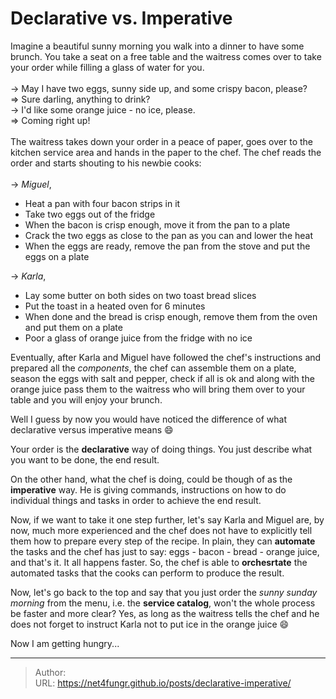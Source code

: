 # Declarative vs. Imperative




Imagine a beautiful sunny morning you walk into a dinner to have some brunch.
You take a seat on a free table and the waitress comes over to take your order while filling a glass of water for you.
<br><br>
-> May I have two eggs, sunny side up, and some crispy bacon, please?
<br>
=> Sure darling, anything to drink?
<br>
-> I'd like some orange juice - no ice, please.
<br>
=> Coming right up!
<br><br>
The waitress takes down your order in a peace of paper, goes over to the kitchen service area and hands in the paper to the chef.
The chef reads the order and starts shouting to his newbie cooks:
<br><br>
-> *Miguel*,
- Heat a pan with four bacon strips in it
- Take two eggs out of the fridge
- When the bacon is crisp enough, move it from the pan to a plate
- Crack the two eggs as close to the pan as you can and lower the heat
- When the eggs are ready, remove the pan from the stove and put the eggs on a plate

-> *Karla*,
- Lay some butter on both sides on two toast bread slices
- Put the toast in a heated oven for 6 minutes
- When done and the bread is crisp enough, remove them from the oven and put them on a plate
- Poor a glass of orange juice from the fridge with no ice


Eventually, after Karla and Miguel have followed the chef's instructions and prepared all the _components_, the chef can assemble them on a plate, season the eggs with salt and pepper, check if all is ok and along with the orange juice pass them to the waitress who will bring them over to your table and you will enjoy your brunch.

Well I guess by now you would have noticed the difference of what declarative versus imperative means :smile:

Your order is the **declarative** way of doing things. You just describe what you want to be done, the end result.

On the other hand, what the chef is doing, could be though of as the **imperative** way. He is giving commands, instructions on how to do individual things and tasks in order to achieve the end result.


Now, if we want to take it one step further, let's say Karla and Miguel are, by now, much more experienced and the chef does not have to explicitly tell them how to prepare every step of the recipe. In plain, they can **automate** the tasks and the chef has just to say: eggs - bacon - bread - orange juice, and that's it. It all happens faster. So, the chef is able to **orchesrtate** the automated tasks that the cooks can perform to produce the result.

Now, let's go back to the top and say that you just order the _sunny sunday morning_ from the menu, i.e. the **service catalog**, won't the whole process be faster and more clear? Yes, as long as the waitress tells the chef and he does not forget to instruct Karla not to put ice in the orange juice :smile:

Now I am getting hungry...







---

> Author:    
> URL: https://net4fungr.github.io/posts/declarative-imperative/  

